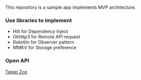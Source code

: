 This repository is a sample app implements MVP architecture.
### Use libraries to implement
- Hilt for Dependency Inject
- Okhttp3 for Remote API request
- Rxkotlin for Observer pattern
- MMKV for Storage preference

### Open API
[Taipei Zoo](https://data.taipei/#/dataset/detail?id=1ed45a8a-d26a-4a5f-b544-788a4071eea2)